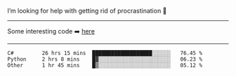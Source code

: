 I’m looking for help with getting rid of procrastination 🤔

-----

Some interesting code :arrow_right: [here](https://github.com/zhen8838/playground)

-----

<!--START_SECTION:waka-->

```text
C#         26 hrs 15 mins  ███████████████████░░░░░░   76.45 %
Python     2 hrs 8 mins    █▓░░░░░░░░░░░░░░░░░░░░░░░   06.23 %
Other      1 hr 45 mins    █▒░░░░░░░░░░░░░░░░░░░░░░░   05.12 %
```

<!--END_SECTION:waka-->

<!--
**zhen8838/zhen8838** is a ✨ _special_ ✨ repository because its `README.md` (this file) appears on your GitHub profile.

Here are some ideas to get you started:

- 🔭 I’m currently working on ...
- 🌱 I’m currently learning ...
- 👯 I’m looking to collaborate on ...
 ...
- 💬 Ask me about ...
- 📫 How to reach me: ...
- 😄 Pronouns: ...
- ⚡ Fun fact: ...
-->
